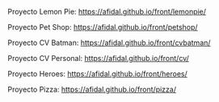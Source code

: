 Proyecto Lemon Pie: https://afidal.github.io/front/lemonpie/

Proyecto Pet Shop: https://afidal.github.io/front/petshop/

Proyecto CV Batman: https://afidal.github.io/front/cvbatman/

Proyecto CV Personal: https://afidal.github.io/front/cv/

Proyecto Heroes: https://afidal.github.io/front/heroes/

Proyecto Pizza: https://afidal.github.io/front/pizza/